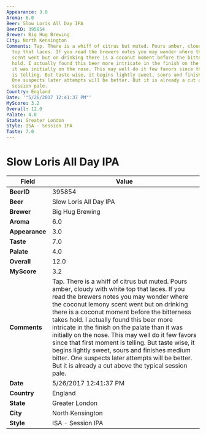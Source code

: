 ```yaml
---
Appearance: 3.0
Aroma: 6.0
Beer: Slow Loris All Day IPA
BeerID: 395854
Brewer: Big Hug Brewing
City: North Kensington
Comments: Tap. There is a whiff of citrus but muted. Pours amber, cloudy with white
  top that laces. If you read the brewers notes you may wonder where the coconut lemony
  scent went but on drinking there is a coconut moment before the bitterness takes
  hold. I actually found this beer more intricate in the finish on the palate than
  it was initially on the nose. This may well do it few favors since that first moment
  is telling. But taste wise, it begins lightly sweet, sours and finishes medium bitter.
  One suspects later attempts will be better. But it is already a cut above the typical
  session pale.
Country: England
Date: '"5/26/2017 12:41:37 PM"'
MyScore: 3.2
Overall: 12.0
Palate: 4.0
State: Greater London
Style: ISA - Session IPA
Taste: 7.0
---
```


# Slow Loris All Day IPA

| Field         | Value |
|---------------|-------|
| **BeerID** | 395854 |
| **Beer** | Slow Loris All Day IPA |
| **Brewer** | Big Hug Brewing |
| **Aroma** | 6.0 |
| **Appearance** | 3.0 |
| **Taste** | 7.0 |
| **Palate** | 4.0 |
| **Overall** | 12.0 |
| **MyScore** | 3.2 |
| **Comments** | Tap. There is a whiff of citrus but muted. Pours amber, cloudy with white top that laces. If you read the brewers notes you may wonder where the coconut lemony scent went but on drinking there is a coconut moment before the bitterness takes hold. I actually found this beer more intricate in the finish on the palate than it was initially on the nose. This may well do it few favors since that first moment is telling. But taste wise, it begins lightly sweet, sours and finishes medium bitter. One suspects later attempts will be better. But it is already a cut above the typical session pale. |
| **Date** | 5/26/2017 12:41:37 PM |
| **Country** | England |
| **State** | Greater London |
| **City** | North Kensington |
| **Style** | ISA - Session IPA |
